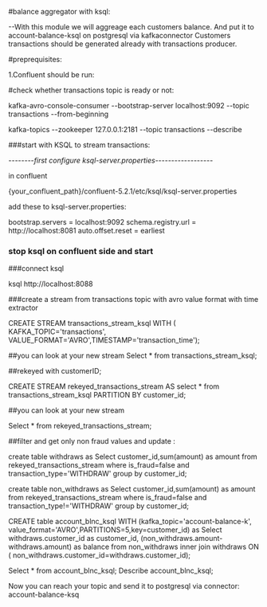 #balance aggregator with ksql:

--With this module we will aggreage each customers balance.
 And put it to account-balance-ksql on postgresql via kafkaconnector
 Customers transactions should be generated already with transactions producer.
 
 #preprequisites:
 
 1.Confluent should be run:
 
 #check whether transactions topic is ready or not:
 
 kafka-avro-console-consumer --bootstrap-server localhost:9092 --topic transactions --from-beginning

 
 kafka-topics --zookeeper 127.0.0.1:2181 --topic transactions --describe
 
 
 
 
 ###start with KSQL to stream transactions:
 
 --------*first configure ksql-server.properties*------------------
 
 in confluent 
 
 {your_confluent_path}/confluent-5.2.1/etc/ksql/ksql-server.properties
 
 add these to ksql-server.properties:
 
 
  bootstrap.servers = localhost:9092
  schema.registry.url = http://localhost:8081
  auto.offset.reset = earliest
  
  
  ### stop ksql on confluent side and start
  
  
  
  ###connect ksql
  
  ksql http://localhost:8088
  
  
  ###create a stream from transactions topic with avro value format  with time extractor
  
CREATE STREAM transactions_stream_ksql WITH ( KAFKA_TOPIC='transactions', VALUE_FORMAT='AVRO',TIMESTAMP='transaction_time');


##you can look at your new stream
Select * from transactions_stream_ksql;

##rekeyed with customerID;

CREATE STREAM rekeyed_transactions_stream 
AS select * from transactions_stream_ksql
PARTITION BY customer_id;

##you can look at your new stream

Select * from rekeyed_transactions_stream;

##filter and get only non fraud values and update :



create table withdraws  as Select customer_id,sum(amount) as amount from rekeyed_transactions_stream 
where is_fraud=false and transaction_type='WITHDRAW' group by customer_id;

create table non_withdraws as Select customer_id,sum(amount) as amount  
from rekeyed_transactions_stream where is_fraud=false and transaction_type!='WITHDRAW' group by customer_id;


CREATE table account_blnc_ksql WITH (kafka_topic='account-balance-k', value_format='AVRO',PARTITIONS=5,key=customer_id)   as Select withdraws.customer_id as customer_id, 
(non_withdraws.amount-withdraws.amount) as balance 
from non_withdraws inner join withdraws  ON ( non_withdraws.customer_id=withdraws.customer_id);



Select * from account_blnc_ksql;
Describe account_blnc_ksql;


Now you can reach your topic and send it to postgresql via connector: account-balance-ksq
 
 


 


